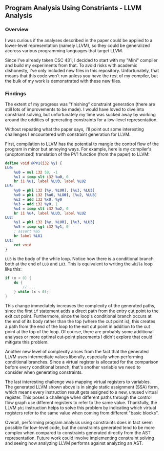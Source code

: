 ## Program Analysis Using Constriants - LLVM Analysis

### Overview

I was curious if the analyses described in the paper could be applied to a lower-level representation (namely LLVM), so they could be generalized accross various programming languages that target LLVM.

Since I've already taken CSC 431, I decided to start with my "Mini" compiler and build my experiments from that. To avoid risks with academic dishonesty, I've only included new files in this repository. Unfortunately, that means that this code won't run unless you have the rest of my compiler, but the bulk of my work is demonstrated with these new files.

### Findings

The extent of my progress was "finishing" constraint generation (there are still lots of improvements to be made). I would have loved to dive into constriant solving, but unfortunately my time was sucked away by working around the oddities of generating constraints for a low-level representation.

Without repeating what the paper says, I'll point out some interesting challenges I encountered with constraint generation for LLVM.

First, compilation to LLVM has the potential to mangle the control flow of the program in minor but annoying ways. For example, here is my compiler's (unoptomized) translation of the PV1 function (from the paper) to LLVM:

```llvm
define void @PV1(i32 %y) {
LU0:
	%u0 = mul i32 50, -1
	%u1 = icmp slt i32 %u0, 0
	br i1 %u1, label %LU3, label %LU2
LU3:
	%y0 = phi i32 [%y, %LU0], [%u3, %LU3]
	%x0 = phi i32 [%u0, %LU0], [%u2, %LU3]
	%u2 = add i32 %x0, %y0
	%u3 = add i32 %y0, 1
	%u4 = icmp slt i32 %u2, 0
	br i1 %u4, label %LU3, label %LU2
LU2:
	%y1 = phi i32 [%y, %LU0], [%u3, %LU3]
	%u5 = icmp sgt i32 %y1, 0
	; assert %u5
	br label %LU1
LU1:
	ret void
}
```

`LU3` is the body of the while loop. Notice how there is a conditional branch both at the end of `LU0` and `LU3`. This is equivalent to writing the `while` loop like this:

```c
if (x < 0) {
    do {
        // ...
    } while (x < 0);
}
```

This change immediately increases the complexity of the generated paths, since the first `if` statement adds a direct path from the entry cut point to the exit cut point. Furthermore, since the loop's conditional branch occurs at the end of its body rather than the top (where the cut point is), this creates a path from the end of the loop to the exit cut point in addition to the cut point at the top of the loop. Of course, there are probably some additional analyses or more optimal cut-point placements I didn't explore that could mitigate this problem.

Another new level of complexity arises from the fact that the generated LLVM uses intermediate values liberally, especially when performing conditional branches. Since a virtual register is allocated for the comparison before every conditional branch, that's another variable we need to consider when generating constraints.

The last interesting challenge was mapping virtual registers to variables. The generated LLVM shown above is in single static assignment (SSA) form, which means every instruction result gets assigned to a new, unused virtual register. This poses a challenge when different paths through the control flow graph use different registers to refer to the same value. Thankfully, the LLVM `phi` instruction helps to solve this problem by indicating which virtual registers refer to the same value when coming from different "basic blocks".

Overall, performing program analysis using constraints does in fact seem possible for low-level code, but the constraints generated tend to be more complex when compared to constraints generated directly from the AST representation. Future work could involve implementing constraint solving and seeing how analyzing LLVM performs against analyzing an AST.
